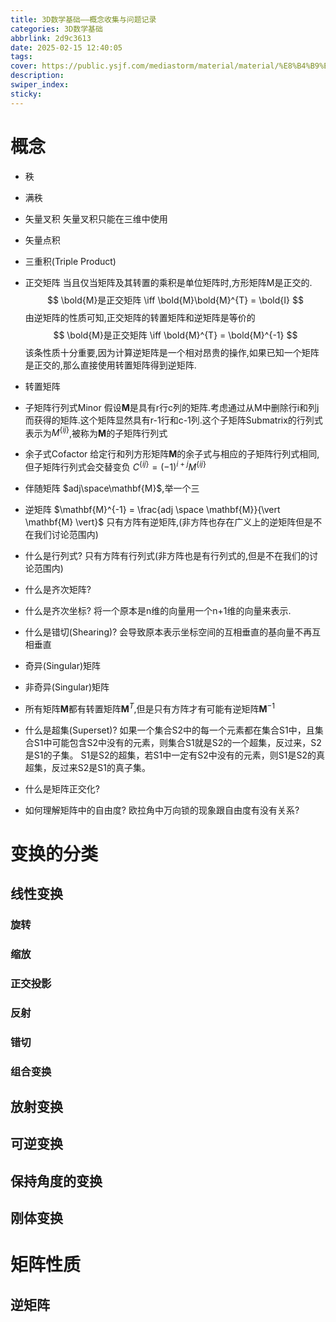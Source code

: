 ```yaml
---
title: 3D数学基础——概念收集与问题记录
categories: 3D数学基础
abbrlink: 2d9c3613
date: 2025-02-15 12:40:05
tags:
cover: https://public.ysjf.com/mediastorm/material/material/%E8%B4%B9%E5%B0%94%E7%8F%AD%E5%85%8B%E6%96%AF-13-%E5%85%A8%E6%99%AF-20250107.JPG
description:
swiper_index:
sticky:
---
```


# 概念
- 秩
- 满秩
- 矢量叉积 矢量叉积只能在三维中使用
- 矢量点积 
- 三重积(Triple Product) 

- 正交矩阵 当且仅当矩阵及其转置的乘积是单位矩阵时,方形矩阵M是正交的. 
  $$ \bold{M}是正交矩阵 \iff \bold{M}\bold{M}^{T} = \bold{I} $$
  由逆矩阵的性质可知,正交矩阵的转置矩阵和逆矩阵是等价的
  $$ \bold{M}是正交矩阵 \iff \bold{M}^{T} = \bold{M}^{-1} $$
  该条性质十分重要,因为计算逆矩阵是一个相对昂贵的操作,如果已知一个矩阵是正交的,那么直接使用转置矩阵得到逆矩阵.
- 转置矩阵
- 子矩阵行列式Minor 假设$\mathbf{M}$是具有r行c列的矩阵.考虑通过从M中删除行i和列j而获得的矩阵.这个矩阵显然具有r-1行和c-1列.这个子矩阵Submatrix的行列式表示为$\mathit{M}^{\{ij\}}$,被称为$\mathbf{M}$的子矩阵行列式
- 余子式Cofactor 给定行和列方形矩阵$\mathbf{M}$的余子式与相应的子矩阵行列式相同,但子矩阵行列式会交替变负 $\mathit{C}^{\{ij\}} = (-1)^{i+j}\mathit{M}^{\{ij\}}$
- 伴随矩阵 $adj\space\mathbf{M}$,举一个三
- 逆矩阵 $\mathbf{M}^{-1} = \frac{adj \space \mathbf{M}}{\vert \mathbf{M} \vert}$ 只有方阵有逆矩阵,(非方阵也存在广义上的逆矩阵但是不在我们讨论范围内)
- 什么是行列式? 只有方阵有行列式(非方阵也是有行列式的,但是不在我们的讨论范围内)
- 什么是齐次矩阵? 
- 什么是齐次坐标? 将一个原本是n维的向量用一个n+1维的向量来表示.
- 什么是错切(Shearing)? 会导致原本表示坐标空间的互相垂直的基向量不再互相垂直
- 奇异(Singular)矩阵
- 非奇异(Singular)矩阵
- 所有矩阵$\mathbf{M}$都有转置矩阵$\mathbf{M}^{T}$,但是只有方阵才有可能有逆矩阵$\mathbf{M}^{-1}$
- 什么是超集(Superset)? 如果一个集合S2中的每一个元素都在集合S1中，且集合S1中可能包含S2中没有的元素，则集合S1就是S2的一个超集，反过来，S2是S1的子集。 S1是S2的超集，若S1中一定有S2中没有的元素，则S1是S2的真超集，反过来S2是S1的真子集。
- 什么是矩阵正交化?
- 如何理解矩阵中的自由度? 欧拉角中万向锁的现象跟自由度有没有关系?

# 变换的分类

## 线性变换

### 旋转

### 缩放

### 正交投影

### 反射

### 错切

### 组合变换

## 放射变换

## 可逆变换

## 保持角度的变换

## 刚体变换


# 矩阵性质


## 逆矩阵


